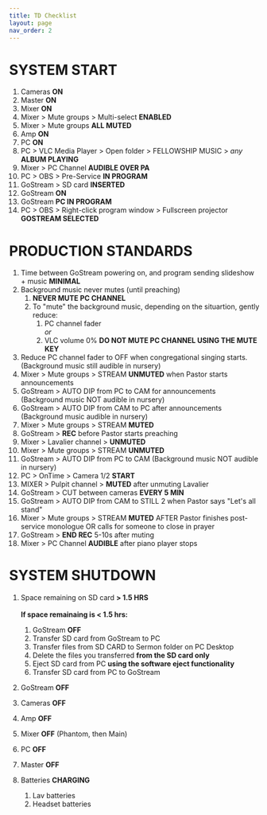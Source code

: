 ```yaml
---
title: TD Checklist
layout: page
nav_order: 2
---
```


# SYSTEM START
1. Cameras **ON**
1. Master **ON**
1. Mixer **ON**
1. Mixer > Mute groups > Multi-select **ENABLED**
1. Mixer > Mute groups **ALL MUTED**
1. Amp **ON**
1. PC **ON**
1. PC > VLC Media Player > Open folder > FELLOWSHIP MUSIC > *any* **ALBUM PLAYING**
1. Mixer > PC Channel **AUDIBLE OVER PA**
1. PC > OBS > Pre-Service **IN PROGRAM**
1. GoStream > SD card **INSERTED**
1. GoStream **ON**
1. GoStream **PC IN PROGRAM**
1. PC > OBS > Right-click program window > Fullscreen projector **GOSTREAM SELECTED**

# PRODUCTION STANDARDS
1. Time between GoStream powering on, and program sending slideshow + music **MINIMAL**
2. Background music never mutes (until preaching)
   1. **NEVER MUTE PC CHANNEL**
   1. To "mute" the background music, depending on the situartion, gently reduce:
      1. PC channel fader<br>*or*
      2. VLC volume 0% **DO NOT MUTE PC CHANNEL USING THE MUTE KEY**
5. Reduce PC channel fader to OFF when congregational singing starts. (Background music still audible in nursery)
6. Mixer > Mute groups > STREAM **UNMUTED** when Pastor starts announcements
8. GoStream > AUTO DIP from PC to CAM for announcements (Background music NOT audible in nursery)
9. GoStream > AUTO DIP from CAM to PC after announcements (Background music audible in nursery)
10. Mixer > Mute groups > STREAM **MUTED**
11. GoStream > **REC** before Pastor starts preaching
12. Mixer > Lavalier channel > **UNMUTED**
13. Mixer > Mute groups > STREAM **UNMUTED**
14. GoStream > AUTO DIP from PC to CAM (Background music NOT audible in nursery)
15. PC > OnTime > Camera 1/2 **START**
16. MIXER > Pulpit channel > **MUTED** after unmuting Lavalier
17. GoStream > CUT between cameras **EVERY 5 MIN**
18. GoStream > AUTO DIP from CAM to STILL 2 when Pastor says "Let's all stand"
19. Mixer > Mute groups > STREAM **MUTED** AFTER Pastor finishes post-service monologue OR calls for someone to close in prayer
20. GoStream > **END REC** 5-10s after muting
21. Mixer > PC Channel **AUDIBLE** after piano player stops

# SYSTEM SHUTDOWN
1. Space remaining on SD card **> 1.5 HRS**<br><br>
**If space remainaing is < 1.5 hrs:**
   1. GoStream **OFF**
   2. Transfer SD card from GoStream to PC
   3. Transfer files from SD CARD to Sermon folder on PC Desktop
   4. Delete the files you transferred **from the SD card only**
   5. Eject SD card from PC **using the software eject functionality**
   6. Transfer SD card from PC to GoStream

3. GoStream **OFF**
4. Cameras **OFF**
5. Amp **OFF**
6. Mixer **OFF** (Phantom, then Main)
7. PC **OFF**
8. Master **OFF**
9. Batteries **CHARGING**
   1. Lav batteries
   2. Headset batteries
